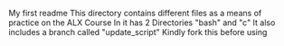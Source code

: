 My first readme
This directory contains different files as a means of practice on the ALX Course
In it has 2 Directories "bash" and "c"
It also includes a branch called "update_script"
Kindly fork this before using
